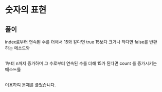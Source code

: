<h1>숫자의 표현</h1>
<h2>풀이</h2>
index로부터 연속된 수를 더해서 15와 같다면 true 15보다 크거나 작다면 false를 반환하는 메소드와<br><br>

1부터 n까지 증가하며 그 수로부터 연속된 수를 더해 15가 된다면 count 를 증가시키는 메소드를 <br><br>

이용하여 문제를 풀었습니다.   